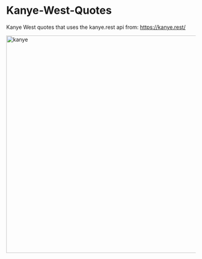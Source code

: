 # Kanye-West-Quotes
Kanye West quotes that uses the kanye.rest api from: https://kanye.rest/

<img width="579" alt="kanye" src="https://user-images.githubusercontent.com/55441180/119231058-373c2180-bb1f-11eb-8c17-03b5e351007c.png">
